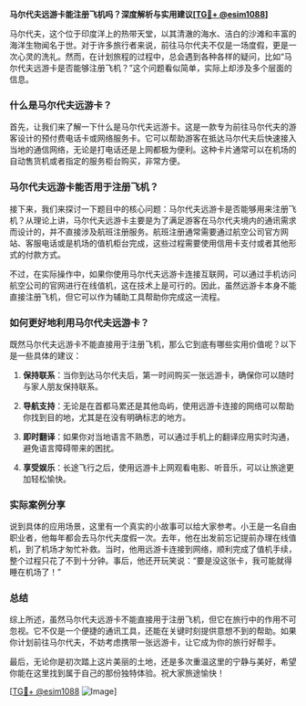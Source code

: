 **马尔代夫远游卡能注册飞机吗？深度解析与实用建议[[TG💪+ @esim1088](https://t.me/s/esim1088)]**

马尔代夫，这个位于印度洋上的热带天堂，以其清澈的海水、洁白的沙滩和丰富的海洋生物闻名于世。对于许多旅行者来说，前往马尔代夫不仅是一场度假，更是一次心灵的洗礼。然而，在计划旅程的过程中，总会遇到各种各样的疑问，比如“马尔代夫远游卡是否能够注册飞机？”这个问题看似简单，实际上却涉及多个层面的信息。

### 什么是马尔代夫远游卡？

首先，让我们来了解一下什么是马尔代夫远游卡。这是一款专为前往马尔代夫的游客设计的预付费电话卡或网络服务卡。它可以帮助游客在抵达马尔代夫后快速接入当地的通信网络，无论是打电话还是上网都极为便利。这种卡片通常可以在机场的自动售货机或者指定的服务柜台购买，非常方便。

### 马尔代夫远游卡能否用于注册飞机？

接下来，我们来探讨一下题目中的核心问题：马尔代夫远游卡是否能够用来注册飞机？从理论上讲，马尔代夫远游卡主要是为了满足游客在马尔代夫境内的通讯需求而设计的，并不直接涉及航班注册服务。航班注册通常需要通过航空公司官方网站、客服电话或是机场的值机柜台完成，这些过程需要使用信用卡支付或者其他形式的付款方式。

不过，在实际操作中，如果你使用马尔代夫远游卡连接互联网，可以通过手机访问航空公司的官网进行在线值机，这在技术上是可行的。因此，虽然远游卡本身不能直接注册飞机，但它可以作为辅助工具帮助你完成这一流程。

### 如何更好地利用马尔代夫远游卡？

既然马尔代夫远游卡不能直接用于注册飞机，那么它到底有哪些实用价值呢？以下是一些具体的建议：

1. **保持联系**：当你到达马尔代夫后，第一时间购买一张远游卡，确保你可以随时与家人朋友保持联系。
   
2. **导航支持**：无论是在首都马累还是其他岛屿，使用远游卡连接的网络可以帮助你找到目的地，尤其是在没有明确标志的地方。

3. **即时翻译**：如果你对当地语言不熟悉，可以通过手机上的翻译应用实时沟通，避免语言障碍带来的困扰。

4. **享受娱乐**：长途飞行之后，使用远游卡上网观看电影、听音乐，可以让旅途更加轻松愉快。

### 实际案例分享

说到具体的应用场景，这里有一个真实的小故事可以给大家参考。小王是一名自由职业者，他每年都会去马尔代夫度假一次。去年，他在出发前忘记提前办理在线值机，到了机场才匆忙补救。当时，他用远游卡连接到网络，顺利完成了值机手续，整个过程只花了不到十分钟。事后，他还开玩笑说：“要是没这张卡，我可能就得睡在机场了！”

### 总结

综上所述，虽然马尔代夫远游卡不能直接用于注册飞机，但它在旅行中的作用不可忽视。它不仅是一个便捷的通讯工具，还能在关键时刻提供意想不到的帮助。如果你计划前往马尔代夫，不妨考虑携带一张远游卡，让它成为你的旅行好帮手。

最后，无论你是初次踏上这片美丽的土地，还是多次重温这里的宁静与美好，希望你能在这里找到属于自己的那份独特体验。祝大家旅途愉快！

[[TG💪+ @esim1088](https://t.me/s/esim1088) ![Image](https://i.postimg.cc/4NQfJmqS/Snipaste-2025-05-13-00-14-12.png)]